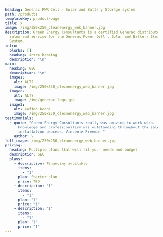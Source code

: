 ```yaml
---
heading: Generac PWR Cell - Solar and Battery Storage system
path: /products
templateKey: product-page
title: x
image: /img/250x250_cleanenergy_web_banner.jpg
description: Green Energy Consultants is a certified Generac distributor of
  sales and service for the Generac Power Cell , Solar and Battery Storage
  System.
intro:
  blurbs: []
  heading: intro heading
  description: "\n"
main:
  heading: GEC
  description: "\n"
  image1:
    alt: ALT?
    image: /img/250x250_cleanenergy_web_banner.jpg
  image2:
    alt: ALT?
    image: /img/generac_logo.jpg
  image3:
    alt: Coffee beans
    image: /img/250x250_cleanenergy_web_banner.jpg
testimonials:
  - quote: "Green Energy Consultants really was amazing to work with.  Their
      knowledge and professionalism was outstanding throughout the sales and
      installation process.-Vincente Freeman "
    author: V
full_image: /img/250x250_cleanenergy_web_banner.jpg
pricing:
  heading: Multiple plans that will fit your needs and budget
  description: GEC
  plans:
    - description: Financing available
      items:
        - "1"
      plan: Starter plan
      price: TBD
    - description: "1"
      items:
        - "1"
      plan: "1"
      price: "1"
    - description: "1"
      items:
        - "1"
      plan: "1"
      price: "1"
---
```

